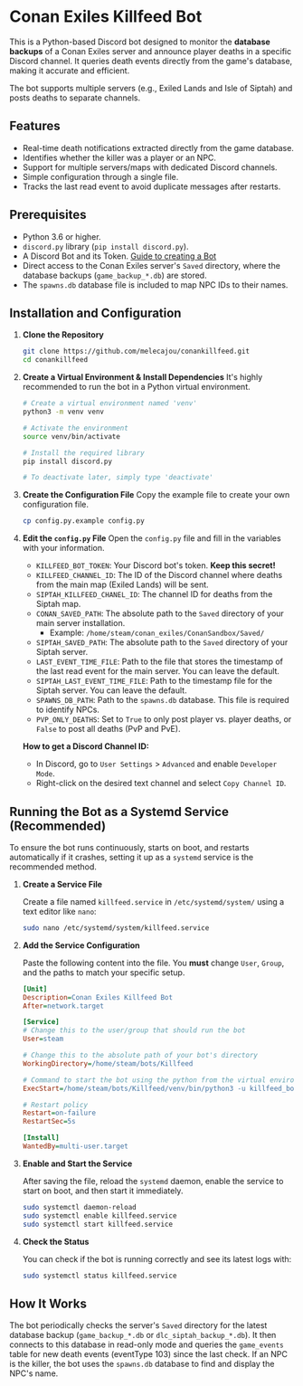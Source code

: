 # Conan Exiles Killfeed Bot

This is a Python-based Discord bot designed to monitor the **database backups** of a Conan Exiles server and announce player deaths in a specific Discord channel. It queries death events directly from the game's database, making it accurate and efficient.

The bot supports multiple servers (e.g., Exiled Lands and Isle of Siptah) and posts deaths to separate channels.

## Features

- Real-time death notifications extracted directly from the game database.
- Identifies whether the killer was a player or an NPC.
- Support for multiple servers/maps with dedicated Discord channels.
- Simple configuration through a single file.
- Tracks the last read event to avoid duplicate messages after restarts.

## Prerequisites

- Python 3.6 or higher.
- `discord.py` library (`pip install discord.py`).
- A Discord Bot and its Token. [Guide to creating a Bot](https://discordpy.readthedocs.io/en/stable/discord.html)
- Direct access to the Conan Exiles server's `Saved` directory, where the database backups (`game_backup_*.db`) are stored.
- The `spawns.db` database file is included to map NPC IDs to their names.

## Installation and Configuration

1.  **Clone the Repository**
    ```bash
    git clone https://github.com/melecajou/conankillfeed.git
    cd conankillfeed
    ```

2.  **Create a Virtual Environment & Install Dependencies**
    It's highly recommended to run the bot in a Python virtual environment.

    ```bash
    # Create a virtual environment named 'venv'
    python3 -m venv venv

    # Activate the environment
    source venv/bin/activate

    # Install the required library
    pip install discord.py

    # To deactivate later, simply type 'deactivate'
    ```

3.  **Create the Configuration File**
    Copy the example file to create your own configuration file.
    ```bash
    cp config.py.example config.py
    ```

4.  **Edit the `config.py` File**
    Open the `config.py` file and fill in the variables with your information.

    - `KILLFEED_BOT_TOKEN`: Your Discord bot's token. **Keep this secret!**
    - `KILLFEED_CHANNEL_ID`: The ID of the Discord channel where deaths from the main map (Exiled Lands) will be sent.
    - `SIPTAH_KILLFEED_CHANEL_ID`: The channel ID for deaths from the Siptah map.
    - `CONAN_SAVED_PATH`: The absolute path to the `Saved` directory of your main server installation.
      - Example: `/home/steam/conan_exiles/ConanSandbox/Saved/`
    - `SIPTAH_SAVED_PATH`: The absolute path to the `Saved` directory of your Siptah server.
    - `LAST_EVENT_TIME_FILE`: Path to the file that stores the timestamp of the last read event for the main server. You can leave the default.
    - `SIPTAH_LAST_EVENT_TIME_FILE`: Path to the timestamp file for the Siptah server. You can leave the default.
    - `SPAWNS_DB_PATH`: Path to the `spawns.db` database. This file is required to identify NPCs.
    - `PVP_ONLY_DEATHS`: Set to `True` to only post player vs. player deaths, or `False` to post all deaths (PvP and PvE).

    **How to get a Discord Channel ID:**
    - In Discord, go to `User Settings` > `Advanced` and enable `Developer Mode`.
    - Right-click on the desired text channel and select `Copy Channel ID`.

## Running the Bot as a Systemd Service (Recommended)

To ensure the bot runs continuously, starts on boot, and restarts automatically if it crashes, setting it up as a `systemd` service is the recommended method.

1.  **Create a Service File**

    Create a file named `killfeed.service` in `/etc/systemd/system/` using a text editor like `nano`:
    ```bash
    sudo nano /etc/systemd/system/killfeed.service
    ```

2.  **Add the Service Configuration**

    Paste the following content into the file. You **must** change `User`, `Group`, and the paths to match your specific setup.

    ```ini
    [Unit]
    Description=Conan Exiles Killfeed Bot
    After=network.target

    [Service]
    # Change this to the user/group that should run the bot
    User=steam

    # Change this to the absolute path of your bot's directory
    WorkingDirectory=/home/steam/bots/Killfeed

    # Command to start the bot using the python from the virtual environment
    ExecStart=/home/steam/bots/Killfeed/venv/bin/python3 -u killfeed_bot.py

    # Restart policy
    Restart=on-failure
    RestartSec=5s

    [Install]
    WantedBy=multi-user.target
    ```

3.  **Enable and Start the Service**

    After saving the file, reload the `systemd` daemon, enable the service to start on boot, and then start it immediately.
    ```bash
    sudo systemctl daemon-reload
    sudo systemctl enable killfeed.service
    sudo systemctl start killfeed.service
    ```

4.  **Check the Status**

    You can check if the bot is running correctly and see its latest logs with:
    ```bash
    sudo systemctl status killfeed.service
    ```

## How It Works

The bot periodically checks the server's `Saved` directory for the latest database backup (`game_backup_*.db` or `dlc_siptah_backup_*.db`). It then connects to this database in read-only mode and queries the `game_events` table for new death events (eventType 103) since the last check. If an NPC is the killer, the bot uses the `spawns.db` database to find and display the NPC's name.